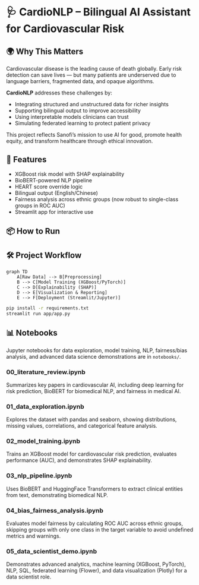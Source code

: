 # 🩺 CardioNLP – Bilingual AI Assistant for Cardiovascular Risk

## 🌍 Why This Matters

Cardiovascular disease is the leading cause of death globally. Early risk detection can save lives — but many patients are underserved due to language barriers, fragmented data, and opaque algorithms.

**CardioNLP** addresses these challenges by:
- Integrating structured and unstructured data for richer insights
- Supporting bilingual output to improve accessibility
- Using interpretable models clinicians can trust
- Simulating federated learning to protect patient privacy

This project reflects Sanofi’s mission to use AI for good, promote health equity, and transform healthcare through ethical innovation.

## 🚀 Features
* XGBoost risk model with SHAP explainability
* BioBERT-powered NLP pipeline
* HEART score override logic
* Bilingual output (English/Chinese)
* Fairness analysis across ethnic groups (now robust to single-class groups in ROC AUC)
* Streamlit app for interactive use

## 📦 How to Run
## 🛠️ Project Workflow

```mermaid
graph TD
	A[Raw Data] --> B[Preprocessing]
	B --> C[Model Training (XGBoost/PyTorch)]
	C --> D[Explainability (SHAP)]
	D --> E[Visualization & Reporting]
	E --> F[Deployment (Streamlit/Jupyter)]
```
```bash
pip install -r requirements.txt
streamlit run app/app.py
```

## 📊 Notebooks


Jupyter notebooks for data exploration, model training, NLP, fairness/bias analysis, and advanced data science demonstrations are in `notebooks/`.

### 00_literature_review.ipynb
Summarizes key papers in cardiovascular AI, including deep learning for risk prediction, BioBERT for biomedical NLP, and fairness in medical AI.

### 01_data_exploration.ipynb
Explores the dataset with pandas and seaborn, showing distributions, missing values, correlations, and categorical feature analysis.

### 02_model_training.ipynb
Trains an XGBoost model for cardiovascular risk prediction, evaluates performance (AUC), and demonstrates SHAP explainability.

### 03_nlp_pipeline.ipynb
Uses BioBERT and HuggingFace Transformers to extract clinical entities from text, demonstrating biomedical NLP.

### 04_bias_fairness_analysis.ipynb
Evaluates model fairness by calculating ROC AUC across ethnic groups, skipping groups with only one class in the target variable to avoid undefined metrics and warnings.

### 05_data_scientist_demo.ipynb
Demonstrates advanced analytics, machine learning (XGBoost, PyTorch), NLP, SQL, federated learning (Flower), and data visualization (Plotly) for a data scientist role.

